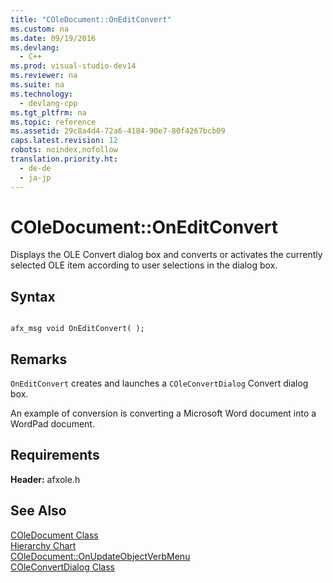 ```yaml
---
title: "COleDocument::OnEditConvert"
ms.custom: na
ms.date: 09/19/2016
ms.devlang: 
  - C++
ms.prod: visual-studio-dev14
ms.reviewer: na
ms.suite: na
ms.technology: 
  - devlang-cpp
ms.tgt_pltfrm: na
ms.topic: reference
ms.assetid: 29c8a4d4-72a6-4184-90e7-80f4267bcb09
caps.latest.revision: 12
robots: noindex,nofollow
translation.priority.ht: 
  - de-de
  - ja-jp
---
```

# COleDocument::OnEditConvert
Displays the OLE Convert dialog box and converts or activates the currently selected OLE item according to user selections in the dialog box.  
  
## Syntax  
  
```  
  
afx_msg void OnEditConvert( );  
```  
  
## Remarks  
 `OnEditConvert` creates and launches a `COleConvertDialog` Convert dialog box.  
  
 An example of conversion is converting a Microsoft Word document into a WordPad document.  
  
## Requirements  
 **Header:** afxole.h  
  
## See Also  
 [COleDocument Class](../vs140/COleDocument-Class.md)   
 [Hierarchy Chart](../vs140/Hierarchy-Chart.md)   
 [COleDocument::OnUpdateObjectVerbMenu](../vs140/COleDocument--OnUpdateObjectVerbMenu.md)   
 [COleConvertDialog Class](../vs140/COleConvertDialog-Class.md)